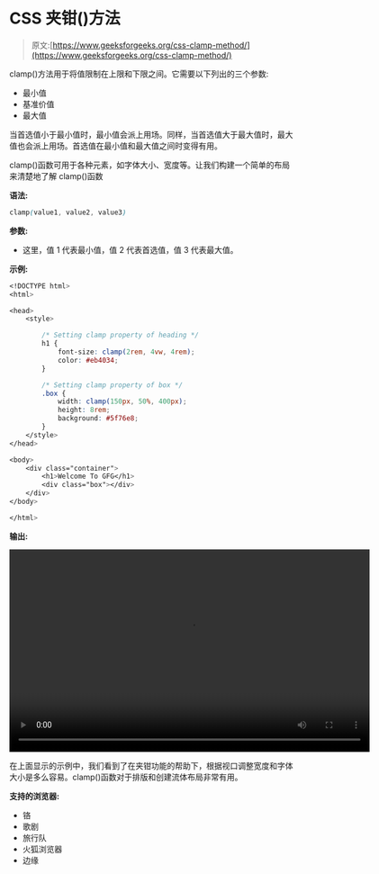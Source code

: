 # CSS 夹钳()方法

> 原文:[https://www.geeksforgeeks.org/css-clamp-method/](https://www.geeksforgeeks.org/css-clamp-method/)

clamp()方法用于将值限制在上限和下限之间。它需要以下列出的三个参数:

*   最小值
*   基准价值
*   最大值

当首选值小于最小值时，最小值会派上用场。同样，当首选值大于最大值时，最大值也会派上用场。首选值在最小值和最大值之间时变得有用。

clamp()函数可用于各种元素，如字体大小、宽度等。让我们构建一个简单的布局来清楚地了解 clamp()函数

**语法:**

```css
clamp(value1, value2, value3)
```

**参数:**

*   这里，值 1 代表最小值，值 2 代表首选值，值 3 代表最大值。

**示例:**

```css
<!DOCTYPE html>
<html>

<head>
    <style>

        /* Setting clamp property of heading */
        h1 {
            font-size: clamp(2rem, 4vw, 4rem);
            color: #eb4034;
        }

        /* Setting clamp property of box */
        .box {
            width: clamp(150px, 50%, 400px);
            height: 8rem;
            background: #5f76e8;
        }
    </style>
</head>

<body>
    <div class="container">
        <h1>Welcome To GFG</h1>
        <div class="box"></div>
    </div>
</body>

</html>
```

**输出:**

<video class="wp-video-shortcode" id="video-493706-1" width="640" height="360" loop="1" autoplay="" preload="metadata" controls=""><source type="video/mp4" src="https://media.geeksforgeeks.org/wp-content/uploads/20200928232126/GFG.mp4?_=1">[https://media.geeksforgeeks.org/wp-content/uploads/20200928232126/GFG.mp4](https://media.geeksforgeeks.org/wp-content/uploads/20200928232126/GFG.mp4)</video>

在上面显示的示例中，我们看到了在夹钳功能的帮助下，根据视口调整宽度和字体大小是多么容易。clamp()函数对于排版和创建流体布局非常有用。

**支持的浏览器:**

*   铬
*   歌剧
*   旅行队
*   火狐浏览器
*   边缘